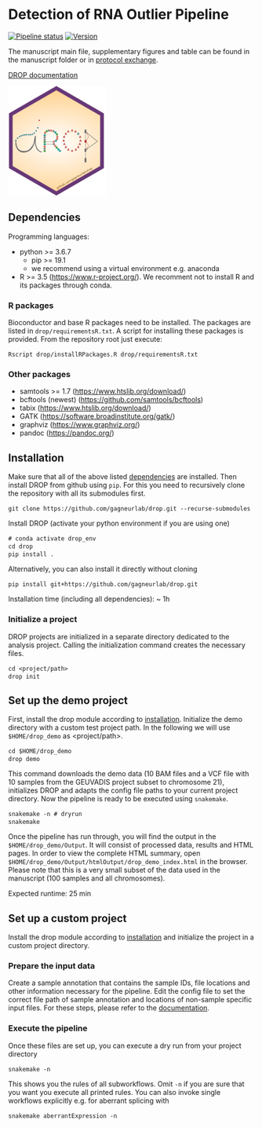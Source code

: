 # Detection of RNA Outlier Pipeline
[![Pipeline status](https://travis-ci.org/gagneurlab/drop.svg?branch=master)](https://travis-ci.org/gagneurlab/drop)
[![Version](https://img.shields.io/badge/Version-0.9.0-green.svg)](https://github.com/gagneurlab/drop/master)

The manuscript main file, supplementary figures and table can be found in the manuscript folder or in [protocol exchange](https://protocolexchange.researchsquare.com/article/993ff4a5-38ce-4261-902a-600dbd528ba2/v1).


[DROP documentation](https://gagneurlab-drop.readthedocs.io/en/latest/)

<img src="drop_sticker.png" alt="drop logo" width="200" class="center"/>

## Dependencies
Programming languages:

+ python >= 3.6.7
     + pip >= 19.1
     + we recommend using a virtual environment e.g. anaconda
+ R >= 3.5 (https://www.r-project.org/). We recomment not to install R and its packages through conda.

### R packages
Bioconductor and base R packages need to be installed. The packages are listed in `drop/requirementsR.txt`. A script for installing these packages is provided. From the repository root just execute:
```
Rscript drop/installRPackages.R drop/requirementsR.txt
```
### Other packages
+ samtools >= 1.7 (https://www.htslib.org/download/)
+ bcftools (newest) (https://github.com/samtools/bcftools)
+ tabix (https://www.htslib.org/download/)
+ GATK (https://software.broadinstitute.org/gatk/)
+ graphviz (https://www.graphviz.org/)
+ pandoc (https://pandoc.org/)

## Installation
Make sure that all of the above listed [dependencies](#dependencies) are installed.
Then install DROP from github using `pip`. For this you need to recursively clone the repository with all its submodules first.
```
git clone https://github.com/gagneurlab/drop.git --recurse-submodules
```
Install DROP (activate your python environment if you are using one)
```
# conda activate drop_env
cd drop
pip install .
```
Alternatively, you can also install it directly without cloning
```
pip install git+https://github.com/gagneurlab/drop.git
```
Installation time (including all dependencies): ~ 1h

### Initialize a project
DROP projects are initialized in a separate directory dedicated to the analysis project. Calling the initialization command creates the necessary files.
```
cd <project/path>
drop init
``` 

## Set up the demo project

First, install the drop module according to [installation](#installation). 
Initialize the demo directory with a custom test project path.
In the following we will use `$HOME/drop_demo` as <project/path>.
```
cd $HOME/drop_demo
drop demo
```
This command downloads the demo data (10 BAM files and a VCF file with 10 samples from the GEUVADIS project subset to chromosome 21), initializes DROP and adapts the config file paths to your current project directory. 
Now the pipeline is ready to be executed using `snakemake`.
```
snakemake -n # dryrun
snakemake
```
Once the pipeline has run through, you will find the output in the `$HOME/drop_demo/Output`. It will consist of processed data, results and HTML pages. In order to view the complete HTML summary, open `$HOME/drop_demo/Output/htmlOutput/drop_demo_index.html` in the browser. Please note that this is a very small subset of the data used in the manuscript (100 samples and all chromosomes).

Expected runtime: 25 min

## Set up a custom project
Install the drop module according to [installation](#installation) and initialize the project in a custom project directory.
### Prepare the input data
Create a sample annotation that contains the sample IDs, file locations and other information necessary for the pipeline.
Edit the config file to set the correct file path of sample annotation and locations of non-sample specific input files. For these steps, please refer to the [documentation](https://drop-rna.readthedocs.io/en/latest/prepare.html).

### Execute the pipeline
Once these files are set up, you can execute a dry run from your project directory
```
snakemake -n
```
This shows you the rules of all subworkflows. Omit `-n` if you are sure that you want you execute all printed rules. You can also invoke single workflows explicitly e.g. for aberrant splicing with 
```
snakemake aberrantExpression -n
```

